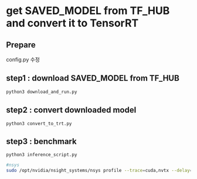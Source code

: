 # get SAVED_MODEL from TF_HUB and convert it to TensorRT


## Prepare
config.py 수정
## step1 : download SAVED_MODEL from TF_HUB

```python
python3 download_and_run.py
```

## step2 : convert downloaded model
```
python3 convert_to_trt.py
```

## step3 : benchmark
```
python3 inference_script.py
```

```bash
#nsys
sudo /opt/nvidia/nsight_systems/nsys profile --trace=cuda,nvtx --delay=60 -o=/sdcard/nsys_results/tensorRT/effnet --force-overwrite=true --export=sqlite python3 inference_script.py 
```
